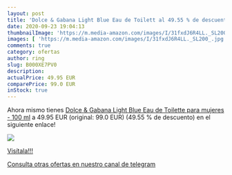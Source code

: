 ```yaml
---
layout: post
title: 'Dolce & Gabana Light Blue Eau de Toilett al 49.55 % de descuento'
date: 2020-09-23 19:04:13
thumbnailImage: 'https://m.media-amazon.com/images/I/31fxdJ6R4LL._SL200_.jpg'
images: [ 'https://m.media-amazon.com/images/I/31fxdJ6R4LL._SL200_.jpg' ]
comments: true
category: ofertas
author: ring
slug: B000XE7PV0
description:
actualPrice: 49.95 EUR
comparePrice: 99.0 EUR
inStock: true
---
```


Ahora mismo tienes [Dolce & Gabana Light Blue Eau de Toilette para mujeres - 100 ml](https://www.amazon.com/dp/B000XE7PV0/?tag=redken08-20) a 49.95 EUR (original: 99.0 EUR) (49.55 %  de descuento) en el siguiente enlace!

[![](https://m.media-amazon.com/images/I/31fxdJ6R4LL._SL200_.jpg)](https://www.amazon.com/dp/B000XE7PV0/?tag=redken08-20)

[Visítala!!!](https://www.amazon.com/dp/B000XE7PV0/?tag=redken08-20)

[Consulta otras ofertas en nuestro canal de telegram](https://t.me/s/ofertas25)
